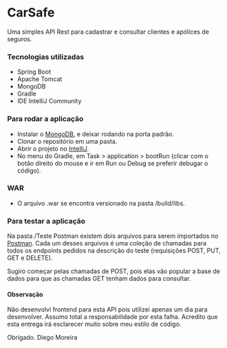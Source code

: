 # CarSafe

Uma simples API Rest para cadastrar e consultar clientes e apólices de seguros.

### Tecnologias utilizadas

- Spring Boot
- Apache Tomcat
- MongoDB
- Gradle
- IDE IntelliJ Community

### Para rodar a aplicação

- Instalar o [MongoDB](https://docs.mongodb.org/manual/installation/), e deixar rodando na porta padrão.
- Clonar o repositório em uma pasta.
- Abrir o projeto no [IntelliJ](https://www.jetbrains.com/pt-br/idea/download/#section=windows).
- No menu do Gradle, em Task > application > bootRun (clicar com o botão direito do mouse e ir em Run ou Debug se preferir debugar o código).

### WAR
- O arquivo .war se encontra versionado na pasta /build/libs.

### Para testar a aplicação

Na pasta /Teste Postman existem dois arquivos para serem importados no [Postman](https://www.postman.com/downloads/). Cada um desses arquivos é uma coleção de chamadas para todos os endpoints pedidos na descrição do teste (requisições POST, PUT, GET e DELETE).

Sugiro começar pelas chamadas de POST, pois elas vão popular a base de dados para que as chamadas GET tenham dados para consultar.

#### Observação

Não desenvolvi frontend para esta API pois utilizei apenas um dia para desenvolver. Assumo total a responsabilidade por esta falha.
Acredito que esta entrega irá esclarecer muito sobre meu estilo de código.

Obrigado.
Diego Moreira
